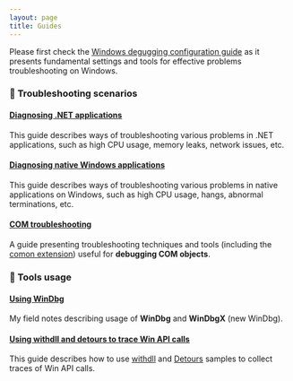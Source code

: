 ```yaml
---
layout: page
title: Guides
---
```


Please first check the [Windows degugging configuration guide](configuring-windows-for-effective-troubleshooting) as it presents fundamental settings and tools for effective problems troubleshooting on Windows.

### :triangular_ruler: Troubleshooting scenarios

#### [Diagnosing .NET applications](diagnosing-dotnet-apps)

This guide describes ways of troubleshooting various problems in .NET applications, such as high CPU usage, memory leaks, network issues, etc.

#### [Diagnosing native Windows applications](diagnosing-native-windows-apps)

This guide describes ways of troubleshooting various problems in native applications on Windows, such as high CPU usage, hangs, abnormal terminations, etc.

#### [COM troubleshooting](com-troubleshooting)

A guide presenting troubleshooting techniques and tools (including the [comon extension](https://github.com/lowleveldesign/comon)) useful for **debugging COM objects**.

### :wrench: Tools usage

#### [Using WinDbg](using-windbg)

My field notes describing usage of **WinDbg** and **WinDbgX** (new WinDbg).

#### [Using withdll and detours to trace Win API calls](using-withdll-and-detours-to-trace-winapi)

This guide describes how to use [withdll](https://github.com/lowleveldesign/withdll) and [Detours](https://github.com/microsoft/Detours) samples to collect traces of Win API calls.

